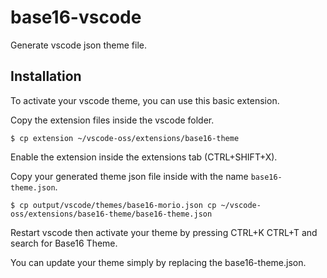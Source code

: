 # base16-vscode

Generate vscode json theme file.

## Installation

To activate your vscode theme, you can use this basic extension.

Copy the extension files inside the vscode folder.

```
$ cp extension ~/vscode-oss/extensions/base16-theme
```

Enable the extension inside the extensions tab (CTRL+SHIFT+X).

Copy your generated theme json file inside with the name `base16-theme.json`.

```
$ cp output/vscode/themes/base16-morio.json cp ~/vscode-oss/extensions/base16-theme/base16-theme.json
```

Restart vscode then activate your theme by pressing CTRL+K CTRL+T and search for Base16 Theme.

You can update your theme simply by replacing the base16-theme.json.